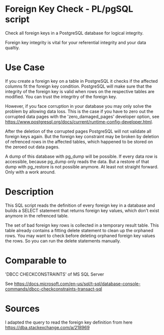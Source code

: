 # Foreign Key Check - PL/pgSQL script
Check all foreign keys in a PostgreSQL database for logical integrity.

Foreign key integrity is vital for your referential integrity and your data qualtiy. 

# Use Case
If you create a foreign key on a table in PostgreSQL it checks if the affected columns fit the foreign key condition. PostgreSQL will make sure that the integrity of the foreign key is valid when rows on the respective tables are modified. You can trust the integritry of the foreign key.

However, if you face corruption in your database you may only solve the problem by allowing data loss. This is the case if you have to zero out the corrupted data pages with the 'zero_damaged_pages' developer option, see https://www.postgresql.org/docs/current/runtime-config-developer.html.

After the deletion of the corrupted pages PostgreSQL will not validate all foreign keys again. But the foreign key constraint may be broken by deletion of refrenced rows in the affected tables, which happened to be stored on the zeroed out data pages. 

A dump of this database with pg_dump will be possible. If every data row is accessible, because pg_dump only reads the data. But a restore of that dump with pg_restore is not possible anymore. At least not straight forward. Only with a work around.

# Description
This SQL script reads the definition of every foreign key in a database and builds a SELECT statement that returns foreign key values, which don't exist anymore in the refrenced table.

The set of bad foreign key rows is collected in a temporary result table. This table already contains a fitting delete statement to clean up the orphaned rows. You may want to check before deleting orphaned foreign key values the rows. So you can run the delete statements manually.

# Comparable to 
'DBCC CHECKCONSTRAINTS' of MS SQL Server

See https://docs.microsoft.com/en-us/sql/t-sql/database-console-commands/dbcc-checkconstraints-transact-sql

# Sources

I adapted the query to read the foreign key definition from here https://dba.stackexchange.com/a/218969
